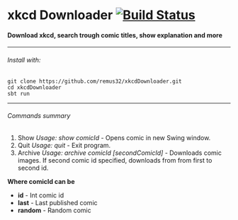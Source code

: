 # xkcd Downloader [![Build Status](https://travis-ci.org/remus32/xkcdDownloader.svg?branch=master)](https://travis-ci.org/remus32/xkcdDownloader)
#### Download xkcd, search trough comic titles, show explanation and more
***
###### Install with:
```
git clone https://github.com/remus32/xkcdDownloader.git
cd xkcdDownloader
sbt run
```
***
###### Commands summary
1. Show
    *Usage: show comicId* - 
    Opens comic in new Swing window.
2. Quit
    *Usage: quit* - 
    Exit program.
3. Archive
    *Usage: archive comicId \[secondComicId\]* -
    Downloads comic images.
    If second comic id specified, downloads from from first to second id.
    
**Where comicId can be**
- **id** - Int comic id 
- **last** - Last published comic
- **random** - Random comic